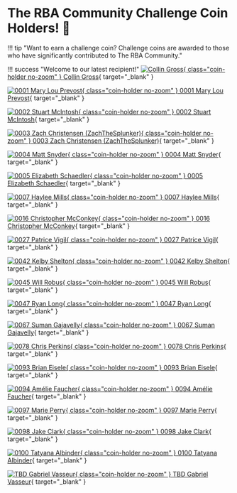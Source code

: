 # The RBA Community Challenge Coin Holders! :raised_hands:

!!! tip "Want to earn a challenge coin? Challenge coins are awarded to those who have significantly contributed to The RBA Community."

!!! success "Welcome to our latest recipient!"
    [![Collin Gross](../assets/challenge-coin-small.png){ class="coin-holder no-zoom" } Collin Gross](https://www.linkedin.com/in/collin-r-gross "Follow Gabriel Vasseur"){ target="_blank" }

[![0001 Mary Lou Prevost](../assets/challenge-coin-small.png){ class="coin-holder no-zoom" } 0001 Mary Lou Prevost](https://www.linkedin.com/in/maprevost/ "Follow Mary Lou Prevost"){ target="_blank" }

[![0002 Stuart McIntosh](../assets/challenge-coin-small.png){ class="coin-holder no-zoom" } 0002 Stuart McIntosh](https://www.linkedin.com/in/stuartmcintosh/ "Follow Stuart McIntosh"){ target="_blank" }

[![0003 Zach Christensen (ZachTheSplunker)](../assets/challenge-coin-small.png){ class="coin-holder no-zoom" } 0003 Zach Christensen (ZachTheSplunker)](https://www.linkedin.com/in/zachthesplunker/ "Follow Zach Christensen (ZachTheSplunker)"){ target="_blank" }

[![0004 Matt Snyder](../assets/challenge-coin-small.png){ class="coin-holder no-zoom" } 0004 Matt Snyder](https://www.linkedin.com/in/matthew-snyder-48b39987/ "Follow Matt Snyder"){ target="_blank" }

[![0005 Elizabeth Schaedler](../assets/challenge-coin-small.png){ class="coin-holder no-zoom" } 0005 Elizabeth Schaedler](https://www.linkedin.com/in/elizabethschaedler/ "Follow Elizabeth Schaedler"){ target="_blank" }

[![0007 Haylee Mills](../assets/challenge-coin-small.png){ class="coin-holder no-zoom" } 0007 Haylee Mills](https://www.linkedin.com/in/7thdrxn/ "Follow Haylee Mills"){ target="_blank" }

 [![0016 Christopher McConkey](../assets/challenge-coin-small.png){ class="coin-holder no-zoom" } 0016 Christopher McConkey](https://www.linkedin.com/in/christopher-mcconkey2018/ "Follow Christopher McConkey"){ target="_blank" }

[![0027 Patrice Vigil](../assets/challenge-coin-small.png){ class="coin-holder no-zoom" } 0027 Patrice Vigil](https://www.linkedin.com/in/patrice-vigil-96a70a52/ "Follow Patrice Vigil"){ target="_blank" }

[![0042 Kelby Shelton](../assets/challenge-coin-small.png){ class="coin-holder no-zoom" } 0042 Kelby Shelton](https://www.linkedin.com/in/kelby-shelton/ "Follow Kelby Shelton"){ target="_blank" }

[![0045 Will Robus](../assets/challenge-coin-small.png){ class="coin-holder no-zoom" } 0045 Will Robus](https://www.linkedin.com/in/failfastcheap/ "Follow Will Robus"){ target="_blank" }

[![0047 Ryan Long](../assets/challenge-coin-small.png){ class="coin-holder no-zoom" } 0047 Ryan Long](https://www.linkedin.com/in/rrlong89/ "Follow Ryan Long"){ target="_blank" }

[![0067 Suman Gajavelly](../assets/challenge-coin-small.png){ class="coin-holder no-zoom" } 0067 Suman Gajavelly](https://www.linkedin.com/in/sumangajavelly/ "Follow Suman Gajavelly"){ target="_blank" }

[![0078 Chris Perkins](../assets/challenge-coin-small.png){ class="coin-holder no-zoom" } 0078 Chris Perkins](https://www.linkedin.com/in/cperkins2/ "Follow Chris Perkins"){ target="_blank" }

[![0093 Brian Eisele](../assets/challenge-coin-small.png){ class="coin-holder no-zoom" } 0093 Brian Eisele](https://www.linkedin.com/in/brianeisele/ "Follow Brian Eisele"){ target="_blank" }

[![0094 Amélie Faucher](../assets/challenge-coin-small.png){ class="coin-holder no-zoom" } 0094 Amélie Faucher](https://www.linkedin.com/in/ "Follow Amélie Faucher"){ target="_blank" }

[![0097 Marie Perry](../assets/challenge-coin-small.png){ class="coin-holder no-zoom" } 0097 Marie Perry](https://www.linkedin.com/in/cybermarieperry/ "Follow Marie Perry"){ target="_blank" }

[![0098 Jake Clark](../assets/challenge-coin-small.png){ class="coin-holder no-zoom" } 0098 Jake Clark](https://www.linkedin.com/in/ "Follow Jake Clark"){ target="_blank" }

[![0100 Tatyana Albinder](../assets/challenge-coin-small.png){ class="coin-holder no-zoom" } 0100 Tatyana Albinder](https://www.linkedin.com/in/tatyana-rivkah-albinder/ "Follow Tatyana Albinder"){ target="_blank" }

[![TBD Gabriel Vasseur](../assets/challenge-coin-small.png){ class="coin-holder no-zoom" } TBD Gabriel Vasseur](https://www.gabrielvasseur.com/ "Follow Gabriel Vasseur"){ target="_blank" }

